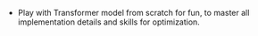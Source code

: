 * Play with Transformer model from scratch for fun, to master all implementation details and skills for optimization.
  
